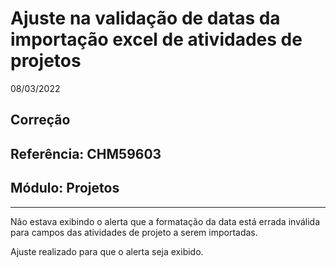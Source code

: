# Ajuste na validação de datas da importação excel de atividades de projetos
08/03/2022
## Correção
## Referência: CHM59603
## Módulo: Projetos
***

Não estava exibindo o alerta que a formatação da data está errada inválida para campos das atividades de projeto a serem importadas.

Ajuste realizado para que o alerta seja exibido.